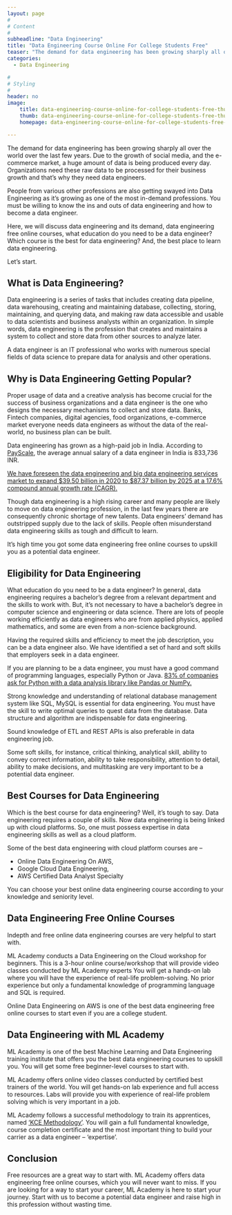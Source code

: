 ```yaml
---
layout: page
#
# Content
#
subheadline: "Data Engineering"
title: "Data Engineering Course Online For College Students Free"
teaser: "The demand for data engineering has been growing sharply all over the world over the last few years. Due to the growth of social media, and the e-commerce market, a huge amount of data is being produced every day. Organizations need these raw data t"
categories:
  - Data Engineering

#
# Styling
#
header: no
image:
    title: data-engineering-course-online-for-college-students-free-thumbnail.jpg
    thumb: data-engineering-course-online-for-college-students-free-thumbnail.jpg
    homepage: data-engineering-course-online-for-college-students-free-thumbnail.jpg

---
```


The demand for data engineering has been growing sharply all over the world over the last few years. Due to the growth of social media, and the e-commerce market, a huge amount of data is being produced every day. Organizations need these raw data to be processed for their business growth and that’s why they need data engineers.


People from various other professions are also getting swayed into Data Engineering as it’s growing as one of the most in-demand professions. You must be willing to know the ins and outs of data engineering and how to become a data engineer.


Here, we will discuss data engineering and its demand, data engineering free online courses, what education do you need to be a data engineer? Which course is the best for data engineering? And, the best place to learn data engineering.


Let’s start.


What is **Data Engineering**?
-----------------------------


Data engineering is a series of tasks that includes creating data pipeline, data warehousing, creating and maintaining database, collecting, storing, maintaining, and querying data, and making raw data accessible and usable to data scientists and business analysts within an organization. In simple words, data engineering is the profession that creates and maintains a system to collect and store data from other sources to analyze later.


A data engineer is an IT professional who works with numerous special fields of data science to prepare data for analysis and other operations.


**Why is Data Engineering Getting Popular?**
--------------------------------------------


Proper usage of data and a creative analysis has become crucial for the success of business organizations and a data engineer is the one who designs the necessary mechanisms to collect and store data. Banks, Fintech companies, digital agencies, food organizations, e-commerce market everyone needs data engineers as without the data of the real-world, no business plan can be built.


Data engineering has grown as a high-paid job in India. According to [PayScale](https://www.payscale.com/research/IN/Job=Data_Engineer/Salary), the average annual salary of a data engineer in India is 833,736 INR.


[We have foreseen the data engineering and big data engineering services market to expand $39.50 billion in 2020 to $87.37 billion by 2025 at a 17.6% compound annual growth rate (CAGR).](https://www.marketdataforecast.com/market-reports/big-data-engineering-services-market)


Though data engineering is a high rising career and many people are likely to move on data engineering profession, in the last few years there are consequently chronic shortage of new talents. Data engineers’ demand has outstripped supply due to the lack of skills. People often misunderstand data engineering skills as tough and difficult to learn.


It’s high time you got some data engineering free online courses to upskill you as a potential data engineer.


**Eligibility for Data Engineering**
------------------------------------


What education do you need to be a data engineer? In general, data engineering requires a bachelor’s degree from a relevant department and the skills to work with. But, it’s not necessary to have a bachelor’s degree in computer science and engineering or data science. There are lots of people working efficiently as data engineers who are from applied physics, applied mathematics, and some are even from a non-science background.


Having the required skills and efficiency to meet the job description, you can be a data engineer also. We have identified a set of hard and soft skills that employers seek in a data engineer.


If you are planning to be a data engineer, you must have a good command of programming languages, especially Python or Java. [83% of companies ask for Python with a data analysis library like Pandas or NumPy.](https://techvera.com/the-state-of-data-engineering-in-2021/)


Strong knowledge and understanding of relational database management system like SQL, MySQL is essential for data engineering. You must have the skill to write optimal queries to quest data from the database. Data structure and algorithm are indispensable for data engineering.


Sound knowledge of ETL and REST APIs is also preferable in data engineering job.


Some soft skills, for instance, critical thinking, analytical skill, ability to convey correct information, ability to take responsibility, attention to detail, ability to make decisions, and multitasking are very important to be a potential data engineer.


**Best Courses for Data Engineering**
-------------------------------------


Which is the best course for data engineering? Well, it’s tough to say. Data engineering requires a couple of skills. Now data engineering is being linked up with cloud platforms. So, one must possess expertise in data engineering skills as well as a cloud platform.


Some of the best data engineering with cloud platform courses are –


* Online Data Engineering On AWS,
* Google Cloud Data Engineering,
* AWS Certified Data Analyst Specialty


You can choose your best online data engineering course according to your knowledge and seniority level.


**Data Engineering Free Online Courses**
----------------------------------------


Indepth and free online data engineering courses are very helpful to start with.


ML Academy conducts a Data Engineering on the Cloud workshop for beginners. This is a 3-hour online course/workshop that will provide video classes conducted by ML Academy experts You will get a hands-on lab where you will have the experience of real-life problem-solving. No prior experience but only a fundamental knowledge of programming language and SQL is required.


Online Data Engineering on AWS is one of the best data engineering free online courses to start even if you are a college student.


**Data Engineering with ML Academy**
------------------------------------


ML Academy is one of the best Machine Learning and Data Engineering training institute that offers you the best data engineering courses to upskill you. You will get some free beginner-level courses to start with.


ML Academy offers online video classes conducted by certified best trainers of the world. You will get hands-on lab experience and full access to resources. Labs will provide you with experience of real-life problem solving which is very important in a job.


ML Academy follows a successful methodology to train its apprentices, named [‘KCE Methodology’](https://mlacademy.io/kce-process). You will gain a full fundamental knowledge, course completion certificate and the most important thing to build your carrier as a data engineer – ‘expertise’.


**Conclusion**
--------------


Free resources are a great way to start with. ML Academy offers data engineering free online courses, which you will never want to miss. If you are looking for a way to start your career, ML Academy is here to start your journey. Start with us to become a potential data engineer and raise high in this profession without wasting time.


